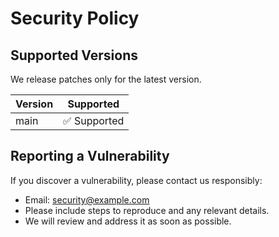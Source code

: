 # Security Policy

## Supported Versions
We release patches only for the latest version.

| Version | Supported          |
| ------- | ------------------ |
| main    | ✅ Supported       |

## Reporting a Vulnerability
If you discover a vulnerability, please contact us responsibly:

- Email: security@example.com  
- Please include steps to reproduce and any relevant details.  
- We will review and address it as soon as possible.
